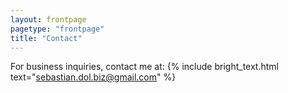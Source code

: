 ```yaml
---
layout: frontpage
pagetype: "frontpage"
title: "Contact"
---
```

For business inquiries, contact me at:
{% include bright_text.html text="sebastian.dol.biz@gmail.com" %}

